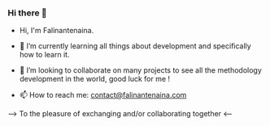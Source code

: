 ### Hi there 👋

- Hi, I'm Falinantenaina.
  
- 🌱 I’m currently learning all things about development and specifically how to learn it.
- 👯 I’m looking to collaborate on many projects to see all the methodology development in the world, good luck for me !
- 📫 How to reach me: contact@falinantenaina.com


--> To the pleasure of exchanging and/or collaborating together <--
